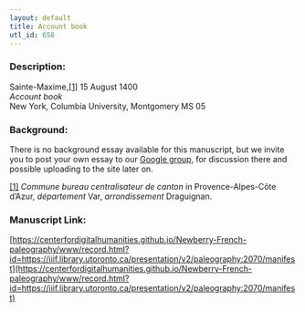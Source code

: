 ```yaml
---
layout: default
title: Account book
utl_id: 658
---
```


### Description:

Sainte-Maxime,<a id="_ftnref1">[[1]](#_ftn1)</a> 15 August 1400<br>
_Account book_<br>
New York, Columbia University, Montgomery MS 05

### Background:

There is no background essay available for this manuscript, but we invite you to post your own essay to our [Google group](https://paleography.library.utoronto.ca/content/group-work), for discussion there and possible uploading to the site later on.

<a id="_ftn1">[[1]](#_ftnref1)</a> _Commune bureau centralisateur de canton_ in Provence-Alpes-Côte d’Azur, _département_ Var, _arrondissement_ Draguignan. 

### Manuscript Link:

[https://centerfordigitalhumanities.github.io/Newberry-French-paleography/www/record.html?id=https://iiif.library.utoronto.ca/presentation/v2/paleography:2070/manifest](https://centerfordigitalhumanities.github.io/Newberry-French-paleography/www/record.html?id=https://iiif.library.utoronto.ca/presentation/v2/paleography:2070/manifest)
